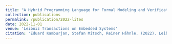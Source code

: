 ```yaml
---
title: "A Hybrid Programming Language for Formal Modeling and Verification of Hybrid Systems"
collection: publications
permalink: /publication/2022-lites
date: 2022-11-01
venue: 'Leibniz Transactions on Embedded Systems'
citation: 'Eduard Kamburjan, Stefan Mitsch, Reiner Hähnle. (2022). Leibniz Trans. Embed. Syst., accepted for publication.'
---
```



